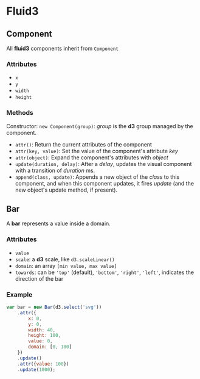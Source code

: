 # Fluid3

## Component
All **fluid3** components inherit from `Component`
### Attributes
* `x`
* `y`
* `width`
* `height`
### Methods
Constructor: `new Component(group)`: *group* is the **d3** group managed by the component.
* `attr()`: Return the current attributes of the component
* `attr(key, value)`: Set the value of the component's attribute *key*
* `attr(object)`: Expand the component's attributes with *object*
* `update(duration, delay)`: After a *delay*, updates the visual component with a transition of *duration* ms.
* `append(class, update)`: Appends a new object of the *class* to this component, and when this component updates, it fires *update* (and the new object's update method, if present).

## Bar
A **bar** represents a value inside a domain.
### Attributes
* `value`
* `scale`: a **d3** scale, like `d3.scaleLinear()`
* `domain`: an array `[min value, max value]`
* `towards`: can be `'top'` (default), `'bottom'`, `'right'`, `'left'`, indicates the direction of the bar
### Example
```javascript
var bar = new Bar(d3.select('svg'))
    .attr({
        x: 0,
        y: 0,
        width: 40,
        height: 100,
        value: 0,
        domain: [0, 100]
    })
    .update()
    .attr({value: 100})
    .update(1000);
```